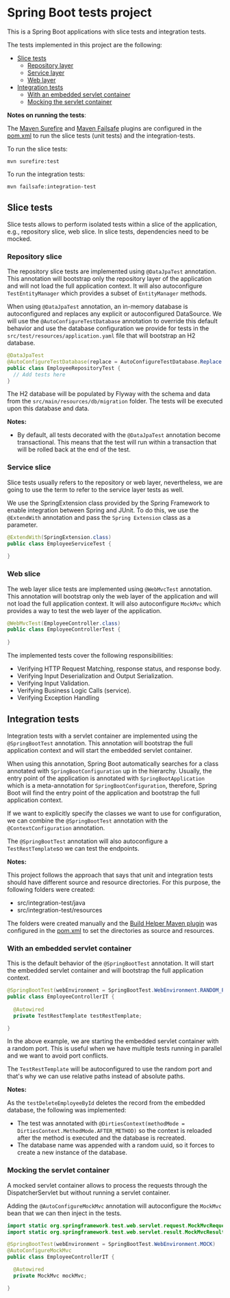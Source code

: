 # Spring Boot tests project
This is a Spring Boot applications with slice tests and integration tests.

The tests implemented in this project are the following:

- [Slice tests](#slice-tests)
  - [Repository layer](#repository-layer)
  - [Service layer](#service-layer)
  - [Web layer](#web-layer)
- [Integration tests](#integration-tests)
  - [With an embedded servlet container](#with-an-embedded-servlet-container)
  - [Mocking the servlet container](#mocking-the-servlet-container)

**Notes on running the tests**:

The [Maven Surefire](https://maven.apache.org/surefire/maven-surefire-plugin/usage.html) and [Maven Failsafe](https://maven.apache.org/surefire/maven-failsafe-plugin/index.html) plugins are configured in the [pom.xml](pom.xml) to run the slice tests (unit tests) and the integration-tests.

To run the slice tests:
```shell
mvn surefire:test
```

To run the integration tests:
```shell
mvn failsafe:integration-test
```

## Slice tests

Slice tests allows to perform isolated tests within a slice of the application, e.g., repository slice, web slice. In slice tests, dependencies need to be mocked.

### Repository slice

The repository slice tests are implemented using `@DataJpaTest` annotation. This annotation will bootstrap only the repository layer of the application and will not load the full application context. It will also autoconfigure `TestEntityManager` which provides a subset of `EntityManager` methods.

When using `@DataJpaTest` annotation, an in-memory database is autoconfigured and replaces any explicit or autoconfigured DataSource.
We will use the `@AutoConfigureTestDatabase` annotation to override this default behavior and use the database configuration we provide for tests in the `src/test/resources/application.yaml` file that will bootstrap an H2 database.

```java
@DataJpaTest
@AutoConfigureTestDatabase(replace = AutoConfigureTestDatabase.Replace.NONE)
public class EmployeeRepositoryTest {
  // Add tests here
}
```

The H2 database will be populated by Flyway with the schema and data from the `src/main/resources/db/migration` folder. The tests will be executed upon this database and data.

**Notes:**
- By default, all tests decorated with the `@DataJpaTest` annotation become transactional. This means that the test will run within a transaction that will be rolled back at the end of the test.

### Service slice

Slice tests usually refers to the repository or web layer, nevertheless, we are going to use the term to refer to the service layer tests as well.

We use the SpringExtension class provided by the Spring Framework to enable integration between Spring and JUnit. To do this, we use the `@ExtendWith` annotation and pass the `Spring Extension` class as a parameter.

```java
@ExtendWith(SpringExtension.class)
public class EmployeeServiceTest {
    
}
```

### Web slice

The web layer slice tests are implemented using `@WebMvcTest` annotation. This annotation will bootstrap only the web layer of the application and will not load the full application context. It will also autoconfigure `MockMvc` which provides a way to test the web layer of the application.

```java
@WebMvcTest(EmployeeController.class)
public class EmployeeControllerTest {
    
}
```

The implemented tests cover the following responsibilities:
- Verifying HTTP Request Matching, response status, and response body.
- Verifying Input Deserialization and Output Serialization.
- Verifying Input Validation.
- Verifying Business Logic Calls (service).
- Verifying Exception Handling

## Integration tests

Integration tests with a servlet container are implemented using the `@SpringBootTest` annotation. This annotation will bootstrap the full application context and will start the embedded servlet container.

When using this annotation, Spring Boot automatically searches for a class annotated with `SpringBootConfiguration` up in the hierarchy. Usually, the entry point of the application is annotated with `SpringBootApplication` which is a meta-annotation for `SpringBootConfiguration`, therefore, Spring Boot will find the entry point of the application and bootstrap the full application context.

If we want to explicitly specify the classes we want to use for configuration, we can combine the `@SpringBootTest` annotation with the `@ContextConfiguration` annotation.

The `@SpringBootTest` annotation will also autoconfigure a `TestRestTemplate`so we can test the endpoints.

**Notes:**

This project follows the approach that says that unit and integration tests should have different source and resource directories. For this purpose, the following folders were created:

- src/integration-test/java
- src/integration-test/resources

The folders were created manually and the [Build Helper Maven plugin](https://www.mojohaus.org/build-helper-maven-plugin/) was configured in the [pom.xml](pom.xml) to set the directories as source and resources.

### With an embedded servlet container

This is the default behavior of the `@SpringBootTest` annotation. It will start the embedded servlet container and will bootstrap the full application context.

```java
@SpringBootTest(webEnvironment = SpringBootTest.WebEnvironment.RANDOM_PORT)
public class EmployeeControllerIT {
  
  @Autowired
  private TestRestTemplate testRestTemplate;

}
```

In the above example, we are starting the embedded servlet container with a random port. This is useful when we have multiple tests running in parallel and we want to avoid port conflicts.

The `TestRestTemplate` will be autoconfigured to use the random port and that's why we can use relative paths instead of absolute paths.

**Notes:**

As the `testDeleteEmployeeById` deletes the record from the embedded database, the following was implemented:
- The test was annotated with `@DirtiesContext(methodMode = DirtiesContext.MethodMode.AFTER_METHOD)` so the context is reloaded after the method is executed and the database is recreated.
- The database name was appended with a random uuid, so it forces to create a new instance of the database.

### Mocking the servlet container

A mocked servlet container allows to process the requests through the DispatcherServlet but without running a servlet container.

Adding the `@AutoConfigureMockMvc` annotation will autoconfigure the `MockMvc` bean that we can then inject in the tests.

```java
import static org.springframework.test.web.servlet.request.MockMvcRequestBuilders.*;
import static org.springframework.test.web.servlet.result.MockMvcResultMatchers.*;

@SpringBootTest(webEnvironment = SpringBootTest.WebEnvironment.MOCK)
@AutoConfigureMockMvc
public class EmployeeControllerIT {

  @Autowired
  private MockMvc mockMvc;

}
```

